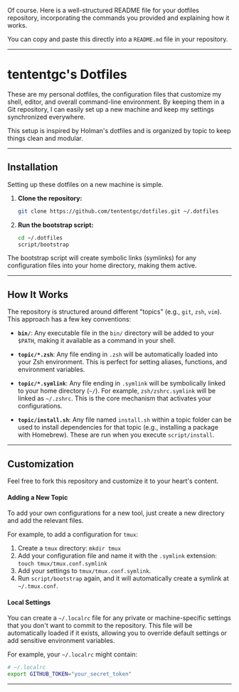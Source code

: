 Of course. Here is a well-structured README file for your dotfiles repository, incorporating the commands you provided and explaining how it works.

You can copy and paste this directly into a `README.md` file in your repository.

-----

# tententgc's Dotfiles

These are my personal dotfiles, the configuration files that customize my shell, editor, and overall command-line environment. By keeping them in a Git repository, I can easily set up a new machine and keep my settings synchronized everywhere.

This setup is inspired by Holman's dotfiles and is organized by topic to keep things clean and modular.

-----

## Installation

Setting up these dotfiles on a new machine is simple.

1.  **Clone the repository:**

    ```bash
    git clone https://github.com/tententgc/dotfiles.git ~/.dotfiles
    ```

2.  **Run the bootstrap script:**

    ```bash
    cd ~/.dotfiles
    script/bootstrap
    ```

The bootstrap script will create symbolic links (symlinks) for any configuration files into your home directory, making them active.

-----

## How It Works

The repository is structured around different "topics" (e.g., `git`, `zsh`, `vim`). This approach has a few key conventions:

  * **`bin/`**: Any executable file in the `bin/` directory will be added to your `$PATH`, making it available as a command in your shell.

  * **`topic/*.zsh`**: Any file ending in `.zsh` will be automatically loaded into your Zsh environment. This is perfect for setting aliases, functions, and environment variables.

  * **`topic/*.symlink`**: Any file ending in `.symlink` will be symbolically linked to your home directory (`~/`). For example, `zsh/zshrc.symlink` will be linked as `~/.zshrc`. This is the core mechanism that activates your configurations.

  * **`topic/install.sh`**: Any file named `install.sh` within a topic folder can be used to install dependencies for that topic (e.g., installing a package with Homebrew). These are run when you execute `script/install`.

-----

## Customization

Feel free to fork this repository and customize it to your heart's content.

#### Adding a New Topic

To add your own configurations for a new tool, just create a new directory and add the relevant files.

For example, to add a configuration for `tmux`:

1.  Create a `tmux` directory: `mkdir tmux`
2.  Add your configuration file and name it with the `.symlink` extension: `touch tmux/tmux.conf.symlink`
3.  Add your settings to `tmux/tmux.conf.symlink`.
4.  Run `script/bootstrap` again, and it will automatically create a symlink at `~/.tmux.conf`.

#### Local Settings

You can create a `~/.localrc` file for any private or machine-specific settings that you don't want to commit to the repository. This file will be automatically loaded if it exists, allowing you to override default settings or add sensitive environment variables.

For example, your `~/.localrc` might contain:

```bash
# ~/.localrc
export GITHUB_TOKEN="your_secret_token"
```

-----

